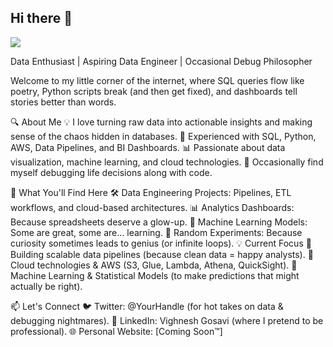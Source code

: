 ## Hi there 👋

![](https://komarev.com/ghpvc/?username=vighnesh242&style=for-the-badge)

Data Enthusiast | Aspiring Data Engineer | Occasional Debug Philosopher

Welcome to my little corner of the internet, where SQL queries flow like poetry, Python scripts break (and then get fixed), and dashboards tell stories better than words.

🔍 About Me
💡 I love turning raw data into actionable insights and making sense of the chaos hidden in databases.
💾 Experienced with SQL, Python, AWS, Data Pipelines, and BI Dashboards.
📊 Passionate about data visualization, machine learning, and cloud technologies.
🐞 Occasionally find myself debugging life decisions along with code.

🚀 What You'll Find Here
🛠️ Data Engineering Projects: Pipelines, ETL workflows, and cloud-based architectures.
📊 Analytics Dashboards: Because spreadsheets deserve a glow-up.
🤖 Machine Learning Models: Some are great, some are… learning.
🎢 Random Experiments: Because curiosity sometimes leads to genius (or infinite loops).
💡 Current Focus
🔹 Building scalable data pipelines (because clean data = happy analysts).
🔹 Cloud technologies & AWS (S3, Glue, Lambda, Athena, QuickSight).
🔹 Machine Learning & Statistical Models (to make predictions that might actually be right).

📫 Let's Connect
🐦 Twitter: @YourHandle (for hot takes on data & debugging nightmares).
💼 LinkedIn: Vighnesh Gosavi (where I pretend to be professional).
🌐 Personal Website: [Coming Soon™]


<!--
**vighnesh242/vighnesh242** is a ✨ _special_ ✨ repository because its `README.md` (this file) appears on your GitHub profile.

Here are some ideas to get you started:

- 🔭 I’m currently working on ...
- 🌱 I’m currently learning ...
- 👯 I’m looking to collaborate on ...
- 🤔 I’m looking for help with ...
- 💬 Ask me about ...
- 📫 How to reach me: ...
- 😄 Pronouns: ...
- ⚡ Fun fact: ...
-->
